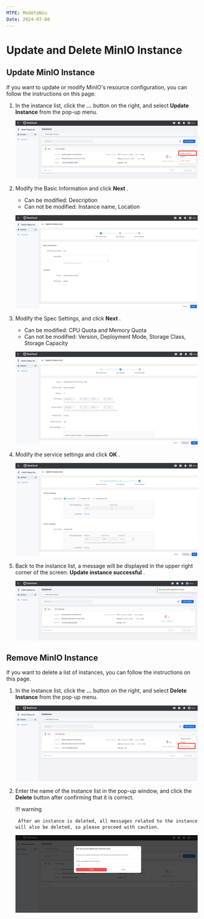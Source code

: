 ```yaml
---
MTPE: ModetaNiu
Date: 2024-07-08
---
```


# Update and Delete MinIO Instance

## Update MinIO Instance

If you want to update or modify MinIO's resource configuration, you can follow the instructions on this page.

1. In the instance list, click the __...__ button on the right, and select __Update Instance__ from the pop-up menu.

    ![Update instance](../images/minio-update.png)

2. Modify the Basic Information and click __Next__ .

    - Can be modified: Description
    - Can not be modified: Instance name, Location

    ![Basic info](../images/minio-update02.png)

3. Modify the Spec Settings, and click __Next__ .

    - Can be modified: CPU Quota and Memory Quota
    - Can not be modified: Version, Deployment Mode, Storage Class, Storage Capacity

    ![Spec settings](../images/minio-update03.png)

4. Modify the service settings and click __OK__ .

    ![Service settings](../images/minio-update04.png)

5. Back to the instance list, a message will be displayed in the upper right corner of the screen: __Update instance successful__ .

    ![Successful](../images/minio-update05.png)

## Remove MinIO Instance

If you want to delete a list of instances, you can follow the instructions on this page.

1. In the instance list, click the __...__ button on the right, and select __Delete Instance__ from the pop-up menu.

    ![Delete instance](../images/minio-delete01.png)

2. Enter the name of the instance list in the pop-up window, and click the __Delete__ button after confirming 
   that it is correct.

    !!! warning

        After an instance is deleted, all messages related to the instance will also be deleted, so please proceed with caution.

    ![Confirm](../images/minio-delete02.png)